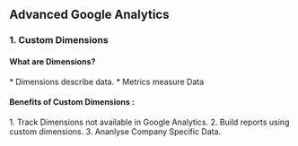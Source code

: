 ## Advanced Google Analytics

### 1. Custom Dimensions
<h4>What are Dimensions? </h4>
* Dimensions describe data. 
* Metrics measure Data
<h4>Benefits of Custom Dimensions : </h4>
1. Track Dimensions not available in Google Analytics. 
2. Build reports using custom dimensions. 
3. Ananlyse Company Specific Data. 
